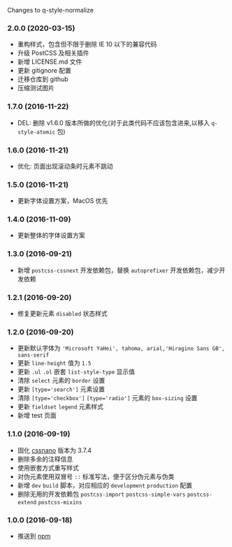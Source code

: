 Changes to q-style-normalize

### 2.0.0 (2020-03-15)

* 重构样式，包含但不限于删除 IE 10 以下的兼容代码
* 升级 PostCSS 及相关插件
* 新增 LICENSE.md 文件
* 更新 gitignore 配置
* 迁移仓库到 github
* 压缩测试图片

### 1.7.0 (2016-11-22)

* DEL: 删除 v1.6.0 版本所做的优化(对于此类代码不应该包含进来,以移入 `q-style-atomic` 包)

### 1.6.0 (2016-11-21)

* 优化: 页面出现滚动条时元素不跳动

### 1.5.0 (2016-11-21)

* 更新字体设置方案，MacOS 优先

### 1.4.0 (2016-11-09)

* 更新整体的字体设置方案

### 1.3.0 (2016-09-21)

* 新增 `postcss-cssnext` 开发依赖包，替换 `autoprefixer` 开发依赖包，减少开发依赖

### 1.2.1 (2016-09-20)

* 修复更新元素 `disabled` 状态样式

### 1.2.0 (2016-09-20)

* 更新默认字体为 `'Microsoft YaHei', tahoma, arial,'Hiragino Sans GB', sans-serif`
* 更新 `line-height` 值为 `1.5`
* 更新 `.ul` `.ol` 嵌套 `list-style-type` 显示值
* 清除 `select` 元素的 `border` 设置
* 更新 `[type='search']` 元素设置
* 清除 `[type='checkbox']` `[type='radio']` 元素的 `box-sizing` 设置
* 更新 `fieldset` `legend` 元素样式
* 新增 test 页面

### 1.1.0 (2016-09-19)

* 固化 [cssnano](https://github.com/ben-eb/cssnano) 版本为 3.7.4
* 删除多余的注释信息
* 使用嵌套方式重写样式
* 对伪元素使用双冒号 `::` 标准写法，便于区分伪元素与伪类
* 新增 `dev` `build` 脚本，对应相应的 `development` `production` 配置
* 删除无用的开发依赖包 `postcss-import` `postcss-simple-vars` `postcss-extend` `postcss-mixins`

### 1.0.0 (2016-09-18)

* 推送到 [npm](https://www.npmjs.com)
